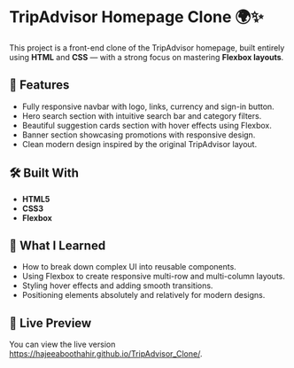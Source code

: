# TripAdvisor Homepage Clone 🌍✨

This project is a  front-end clone of the TripAdvisor homepage, built entirely using **HTML** and **CSS** — with a strong focus on mastering **Flexbox layouts**.

## 🚀 Features
- Fully responsive navbar with logo, links, currency and sign-in button.
- Hero search section with intuitive search bar and category filters.
- Beautiful suggestion cards section with hover effects using Flexbox.
- Banner section showcasing promotions with responsive design.
- Clean modern design inspired by the original TripAdvisor layout.

## 🛠️ Built With
- **HTML5**
- **CSS3**
- **Flexbox**

## 🎯 What I Learned
- How to break down complex UI into reusable components.
- Using Flexbox to create responsive multi-row and multi-column layouts.
- Styling hover effects and adding smooth transitions.
- Positioning elements absolutely and relatively for modern designs.

## 🔗 Live Preview
You can view the live version https://hajeeaboothahir.github.io/TripAdvisor_Clone/.


